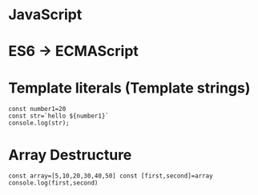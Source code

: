 # JavaScript
<!-- # URL: <a href="https://arannamoy-mondal.github.io/JavaScript/">https://arannamoy-mondal.github.io/JavaScript/</a> -->

# ES6 -> ECMAScript
# Template literals (Template strings)
```
const number1=20
const str=`hello ${number1}`
console.log(str);
```

# Array Destructure
`
const array=[5,10,20,30,40,50]
const [first,second]=array
console.log(first,second)
`